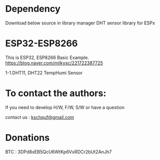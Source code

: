 # Dependency

  Download below source in library manager
  DHT sensor library for ESPx

# ESP32-ESP8266

   This is ESP32, ESP8266 Basic Example. 
   https://blog.naver.com/milkysc/221722387725
   
   1-1.DHT11, DHT22 TempHumi Sensor

# To contact the authors:

If you need to develop H/W, F/W, S/W or have a question

contact us : kschquf@gmail.com


# Donations

BTC : 3DPd8xEB5QcU6WtKp6VxRDCr2bUt2AnJh7

